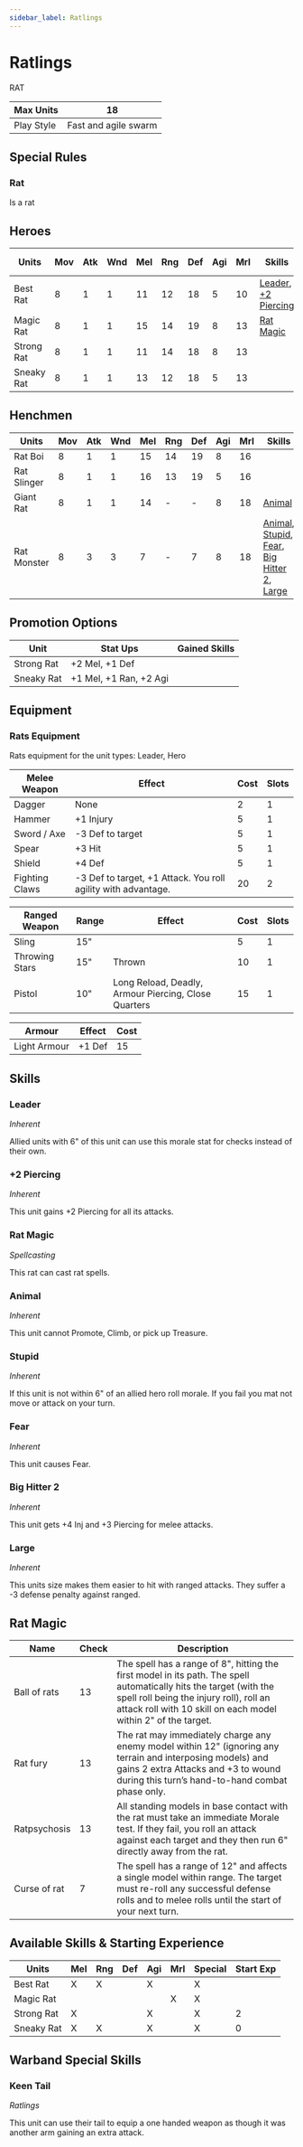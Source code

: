 ```yaml
---
sidebar_label: Ratlings
---
```

# Ratlings
RAT

| Max Units | 18 |
| ---- | ---- |
| Play Style | Fast and agile swarm |

## Special Rules
### Rat
Is a rat
## Heroes
| Units | Mov | Atk | Wnd | Mel | Rng | Def | Agi | Mrl | Skills | Cost |  Cap | Skill Ups |
| ---- | ---- | ---- | ---- | ---- | ---- | ---- | ---- | ---- | ---- | ---- | ---- | ---- |
| Best Rat | 8 | 1 | 1 | 11 | 12 | 18 | 5 | 10 | [Leader](#leader), [+2 Piercing](#+2-piercing) | 60 | 1 | [\[Link\]](docs/8.%20Reference/4.%20Skill%20Search.md?filter=Melee,Ranged,Agility,Ratlings) |
| Magic Rat | 8 | 1 | 1 | 15 | 14 | 19 | 8 | 13 | [Rat Magic](#rat-magic) | 45 | 1 | [\[Link\]](docs/8.%20Reference/4.%20Skill%20Search.md?filter=Morale,Ratlings) |
| Strong Rat | 8 | 1 | 1 | 11 | 14 | 18 | 8 | 13 |  | 40 | None | [\[Link\]](docs/8.%20Reference/4.%20Skill%20Search.md?filter=Melee,Agility,Ratlings) |
| Sneaky Rat | 8 | 1 | 1 | 13 | 12 | 18 | 5 | 13 |  | 40 | None | [\[Link\]](docs/8.%20Reference/4.%20Skill%20Search.md?filter=Melee,Ranged,Agility,Ratlings) |

## Henchmen
| Units | Mov | Atk | Wnd | Mel | Rng | Def | Agi | Mrl | Skills | Cost |  Cap |
| ---- | ---- | ---- | ---- | ---- | ---- | ---- | ---- | ---- | ---- | ---- | ---- |
| Rat Boi | 8 | 1 | 1 | 15 | 14 | 19 | 8 | 16 |  | 25 | None |
| Rat Slinger | 8 | 1 | 1 | 16 | 13 | 19 | 5 | 16 |  | 30 | 4 |
| Giant Rat | 8 | 1 | 1 | 14 | - | - | 8 | 18 | [Animal](#animal) | 10 | 4 |
| Rat Monster | 8 | 3 | 3 | 7 | - | 7 | 8 | 18 | [Animal](#animal), [Stupid](#stupid), [Fear](#fear), [Big Hitter 2](#big-hitter-2), [Large](#large) | 210 | 1 |

## Promotion Options
| Unit | Stat Ups | Gained Skills |
| ---- | ---- | ---- |
| Strong Rat | +2 Mel, +1 Def |  |
| Sneaky Rat | +1 Mel, +1 Ran, +2 Agi |  |

## Equipment

### Rats Equipment 
Rats equipment for the unit types: Leader, Hero

| Melee Weapon | Effect | Cost | Slots |
| ---- | ------ | ---- | ----- |
| Dagger | None | 2 | 1 |
| Hammer | +1 Injury | 5 | 1 |
| Sword / Axe | -3 Def to target | 5 | 1 |
| Spear | +3 Hit | 5 | 1 |
| Shield | +4 Def | 5 | 1 |
| Fighting Claws | -3 Def to target, +1 Attack. You roll agility with advantage. | 20 | 2 |

| Ranged Weapon | Range | Effect | Cost | Slots |
| ---- | ----- | ------ | ---- | ----- |
| Sling | 15" |  | 5 | 1 |
| Throwing Stars | 15" | Thrown | 10 | 1 |
| Pistol | 10" | Long Reload, Deadly, Armour Piercing, Close Quarters | 15 | 1 |

| Armour | Effect | Cost |
| ---- | ------ | ---- |
| Light Armour | +1 Def | 15 |

## Skills 
### Leader
*Inherent*

Allied units with 6" of this unit can use this morale stat for checks instead of their own.
### +2 Piercing
*Inherent*

This unit gains +2 Piercing for all its attacks.
### Rat Magic
*Spellcasting*

This rat can cast rat spells.
### Animal
*Inherent*

This unit cannot Promote, Climb, or pick up Treasure.
### Stupid
*Inherent*

If this unit is not within 6" of an allied hero roll morale. If you fail you mat not move or attack on your turn.
### Fear
*Inherent*

This unit causes Fear.
### Big Hitter 2
*Inherent*

This unit gets +4 Inj and +3 Piercing for melee attacks.
### Large
*Inherent*

This units size makes them easier to hit with ranged attacks. They suffer a -3 defense penalty against ranged.

## Rat Magic 

| Name | Check | Description |
| ---- | ------ | ---- |
| Ball of rats | 13 | The spell has a range of 8", hitting the first model in its path. The spell automatically hits the target (with the spell roll being the injury roll), roll an attack roll with 10 skill on each model within 2" of the target. |
| Rat fury | 13 | The rat may immediately charge any enemy model within 12" (ignoring any terrain and interposing models) and gains 2 extra Attacks and +3 to wound during this turn’s hand-to-hand combat phase only. |
| Ratpsychosis | 13 | All standing models in base contact with the rat must take an immediate Morale test. If they fail, you roll an attack against each target and they then run 6" directly away from the rat. |
| Curse of rat | 7 | The spell has a range of 12" and affects a single model within range. The target must re-roll any successful defense rolls and to melee rolls until the start of your next turn. |


## Available Skills & Starting Experience
| Units | Mel | Rng | Def | Agi | Mrl | Special | Start Exp |
| ---- | ---- | ---- | ---- | ---- | ---- | ---- | ---- |
| Best Rat | X | X |  | X |  | X |  |
| Magic Rat |  |  |  |  | X | X |  |
| Strong Rat | X |  |  | X |  | X | 2 |
| Sneaky Rat | X | X |  | X |  | X | 0 |

## Warband Special Skills 
### Keen Tail
*Ratlings*

This unit can use their tail to equip a one handed weapon as though it was another arm gaining an extra attack.
